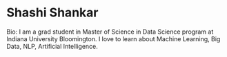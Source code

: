 # Shashi Shankar

Bio: I am a grad student in Master of Science in Data Science program at Indiana University Bloomington. I love to learn about Machine Learning, Big Data, NLP, Artificial Intelligence.
